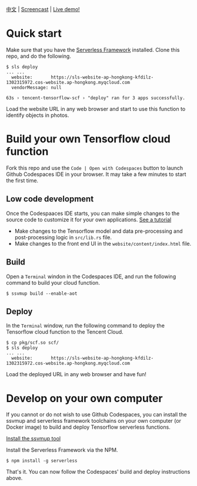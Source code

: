 [中文](README.md) | [Screencast](https://youtu.be/Thoi7XrIKvE) | [Live demo!](https://sls-website-ap-hongkong-m5jv9m8-1302315972.cos-website.ap-hongkong.myqcloud.com/)

# Quick start

Make sure that you have the [Serverless Framework](https://www.serverless.com/framework/docs/providers/tencent/guide/installation/) installed. Clone this repo, and do the following.

```
$ sls deploy
... ...
  website:       https://sls-website-ap-hongkong-kfdilz-1302315972.cos-website.ap-hongkong.myqcloud.com
  vendorMessage: null

63s › tencent-tensorflow-scf › "deploy" ran for 3 apps successfully.
```

Load the website URL in any web browser and start to use this function to identify objects in photos.

# Build your own Tensorflow cloud function

Fork this repo and use the `Code | Open with Codespaces` button to launch Github Codespaces IDE in your browser. It may take a few minutes to start the first time. 

## Low code development

Once the Codespaaces IDE starts, you can make simple changes to the source code to customize it for your own applications. [See a tutorial](https://www.secondstate.io/articles/faas-image-classification/)

* Make changes to the Tensorflow model and data pre-processing and post-processing logic in `src/lib.rs` file. 
* Make changes to the front end UI in the `website/content/index.html` file.

## Build

Open a `Terminal` windon in the Codespaces IDE, and run the following command to build your cloud function.

```
$ ssvmup build --enable-aot
```

## Deploy

In the `Terminal` window, run the following command to deploy the Tensorflow cloud function to the Tencent Cloud.

```
$ cp pkg/scf.so scf/
$ sls deploy
... ...
  website:       https://sls-website-ap-hongkong-kfdilz-1302315972.cos-website.ap-hongkong.myqcloud.com
```

Load the deployed URL in any web browser and have fun!

# Develop on your own computer

If you cannot or do not wish to use Github Codespaces, you can install the ssvmup and serverless framework toolchains on your own computer (or Docker image) to build and deploy Tensorflow serverless functions.

[Install the ssvmup tool](https://www.secondstate.io/articles/ssvmup/)

Install the Serverless Framework via the NPM.

```
$ npm install -g serverless
```

That's it. You can now follow the Codespaces' build and deploy instructions above.

